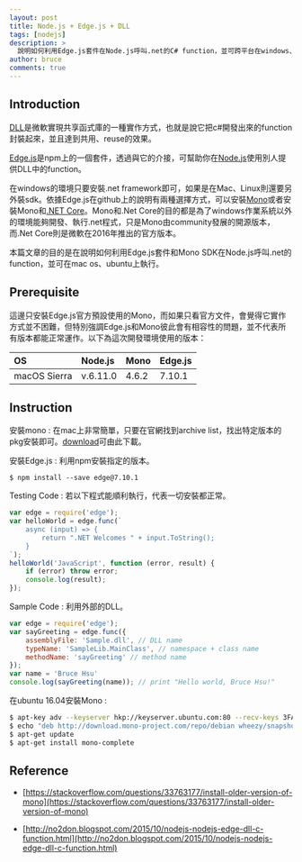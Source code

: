 ```yaml
---
layout: post
title: Node.js + Edge.js + DLL
tags: [nodejs]
description: >
  說明如何利用Edge.js套件在Node.js呼叫.net的C# function，並可跨平台在windows、ubuntu、mac os等OS上執行。
author: bruce
comments: true
---
```


## Introduction
[DLL][dll]是微軟實現共享函式庫的一種實作方式，也就是說它把c#開發出來的function封裝起來，並且達到共用、reuse的效果。

[Edge.js][edgejs]是npm上的一個套件，透過與它的介接，可幫助你在[Node.js][nodejs]使用別人提供DLL中的function。

在windows的環境只要安裝.net framework即可，如果是在Mac、Linux則還要另外裝sdk。依據Edge.js在github上的說明有兩種選擇方式，可以安裝[Mono][mono]或者安裝Mono和[.NET Core][netcore]。Mono和.Net Core的目的都是為了windows作業系統以外的環境能夠開發、執行.net程式，只是Mono由community發展的開源版本，而.Net Core則是微軟在2016年推出的官方版本。

本篇文章的目的是在說明如何利用Edge.js套件和Mono SDK在Node.js呼叫.net的function，並可在mac os、ubuntu上執行。

## Prerequisite
這邊只安裝Edge.js官方預設使用的Mono，而如果只看官方文件，會覺得它實作方式並不困難，但特別強調Edge.js和Mono彼此會有相容性的問題，並不代表所有版本都能正常運作。以下為這次開發環境使用的版本：

|OS   |Node.js   |Mono   |Edge.js   |
|:---------|:----------|:----------|:----------|
| macOS Sierra|v.6.11.0| 4.6.2 |7.10.1|


## Instruction
安裝mono
:  在mac上非常簡單，只要在官網找到archive list，找出特定版本的pkg安裝即可。[download][momo4.6.2]可由此下載。

安裝Edge.js
: 利用npm安裝指定的版本。
~~~shell
$ npm install --save edge@7.10.1
~~~

Testing Code
: 若以下程式能順利執行，代表一切安裝都正常。
~~~js
var edge = require('edge');
var helloWorld = edge.func(`
    async (input) => {
        return ".NET Welcomes " + input.ToString();
    }
`);
helloWorld('JavaScript', function (error, result) {
    if (error) throw error;
    console.log(result);
});
~~~

Sample Code
: 利用外部的DLL。
~~~js
var edge = require('edge');
var sayGreeting = edge.func({
    assemblyFile: 'Sample.dll', // DLL name
    typeName: 'SampleLib.MainClass', // namespace + class name
    methodName: 'sayGreeting' // method name
});
var name = 'Bruce Hsu'
console.log(sayGreeting(name)); // print "Hello world, Bruce Hsu!"
~~~

在ubuntu 16.04安裝Mono
: 
~~~sh
$ apt-key adv --keyserver hkp://keyserver.ubuntu.com:80 --recv-keys 3FA7E0328081BFF6A14DA29AA6A19B38D3D831EF
$ echo "deb http://download.mono-project.com/repo/debian wheezy/snapshots/4.6.2.16 main" | sudo tee /etc/apt/sources.list.d/mono-official.list
$ apt-get update
$ apt-get install mono-complete
~~~

## Reference

* [https://stackoverflow.com/questions/33763177/install-older-version-of-mono](https://stackoverflow.com/questions/33763177/install-older-version-of-mono)

* [http://no2don.blogspot.com/2015/10/nodejs-nodejs-edge-dll-c-function.html](http://no2don.blogspot.com/2015/10/nodejs-nodejs-edge-dll-c-function.html)

[dll]: https://zh.wikipedia.org/wiki/%E5%8A%A8%E6%80%81%E9%93%BE%E6%8E%A5%E5%BA%93
[edgejs]: https://github.com/tjanczuk/edge
[nodejs]: https://nodejs.org/
[mono]: http://www.mono-project.com/
[netcore]: https://www.microsoft.com/net/core
[momo4.6.2]: https://download.mono-project.com/archive/4.6.2/macos-10-universal/MonoFramework-MDK-4.6.2.macos10.xamarin.universal.pkg